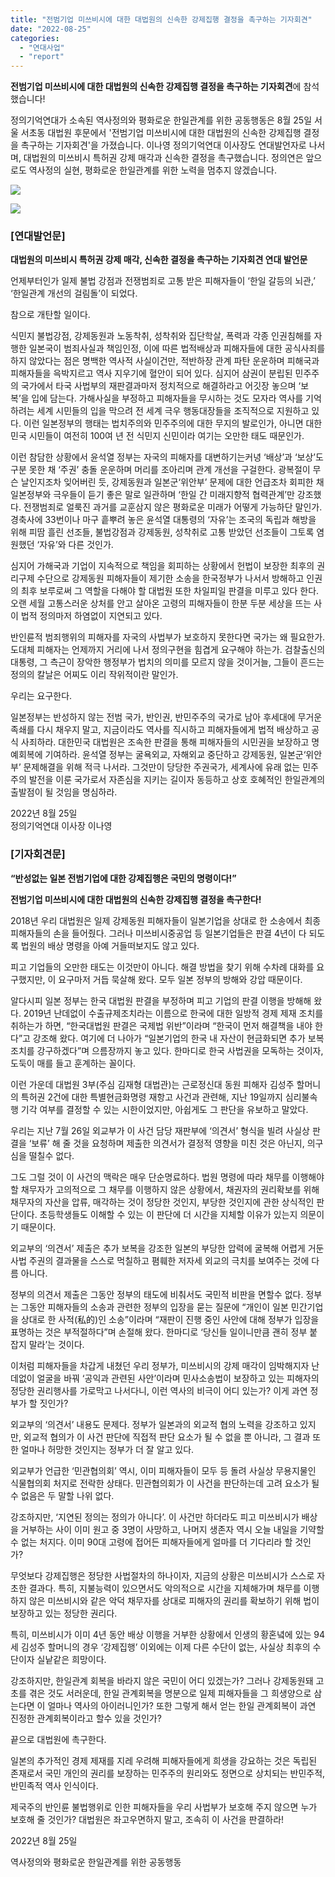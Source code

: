 ```yaml
---
title: "전범기업 미쓰비시에 대한 대법원의 신속한 강제집행 결정을 촉구하는 기자회견"
date: "2022-08-25"
categories: 
  - "연대사업"
  - "report"
---
```


**전범기업 미쓰비시에 대한 대법원의 신속한 강제집행 결정을 촉구하는 기자회견**에 참석했습니다!

정의기억연대가 소속된 역사정의와 평화로운 한일관계를 위한 공동행동은 8월 25일 서울 서초동 대법원 후문에서 '전범기업 미쓰비시에 대한 대법원의 신속한 강제집행 결정을 촉구하는 기자회견'을 가졌습니다. 이나영 정의기억연대 이사장도 연대발언자로 나서며, 대법원의 미쓰비시 특허권 강제 매각과 신속한 결정을 촉구했습니다. 정의연은 앞으로도 역사정의 실현, 평화로운 한일관계를 위한 노력을 멈추지 않겠습니다.

![](https://womenandwar.net/kr/wp-content/uploads/2022/09/IMG_1959-1024x683.jpg)

![](https://womenandwar.net/kr/wp-content/uploads/2022/09/IMG_1974-1024x683.jpg)

### \[연대발언문\]

**대법원의 미쓰비시 특허권 강제 매각, 신속한 결정을 촉구하는 기자회견 연대 발언문**

언제부터인가 일제 불법 강점과 전쟁범죄로 고통 받은 피해자들이 ‘한일 갈등의 뇌관,’ ‘한일관계 개선의 걸림돌’이 되었다.

참으로 개탄할 일이다.

식민지 불법강점, 강제동원과 노동착취, 성착취와 집단학살, 폭력과 각종 인권침해를 자행한 일본국이 범죄사실과 책임인정, 이에 따른 법적배상과 피해자들에 대한 공식사죄를 하지 않았다는 점은 명백한 역사적 사실이건만, 적반하장 관계 파탄 운운하며 피해국과 피해자들을 윽박지르고 역사 지우기에 혈안이 되어 있다. 심지어 삼권이 분립된 민주주의 국가에서 타국 사법부의 재판결과마저 정치적으로 해결하라고 어깃장 놓으며 ‘보복’을 입에 담는다. 가해사실을 부정하고 피해자들을 무시하는 것도 모자라 역사를 기억하려는 세계 시민들의 입을 막으려 전 세계 극우 행동대장들을 조직적으로 지원하고 있다. 이런 일본정부의 행태는 법치주의와 민주주의에 대한 무지의 발로인가, 아니면 대한민국 시민들이 여전히 100여 년 전 식민지 신민이라 여기는 오만한 태도 때문인가.

이런 참담한 상황에서 윤석열 정부는 자국의 피해자를 대변하기는커녕 ‘배상’과 ‘보상’도 구분 못한 채 ‘주권’ 충돌 운운하며 머리를 조아리며 관계 개선을 구걸한다. 광복절이 무슨 날인지조차 잊어버린 듯, 강제동원과 일본군‘위안부’ 문제에 대한 언급조차 회피한 채 일본정부와 극우들이 듣기 좋은 말로 일관하며 ‘한일 간 미래지향적 협력관계’만 강조했다. 전쟁범죄로 얼룩진 과거를 교훈삼지 않은 평화로운 미래가 어떻게 가능하단 말인가. 경축사에 33번이나 마구 흩뿌려 놓은 윤석열 대통령의 ‘자유’는 조국의 독립과 해방을 위해 피땀 흘린 선조들, 불법강점과 강제동원, 성착취로 고통 받았던 선조들이 그토록 염원했던 ‘자유’와 다른 것인가.

심지어 가해국과 기업이 지속적으로 책임을 회피하는 상황에서 헌법이 보장한 최후의 권리구제 수단으로 강제동원 피해자들이 제기한 소송을 한국정부가 나서서 방해하고 인권의 최후 보루로써 그 역할을 다해야 할 대법원 또한 차일피일 판결을 미루고 있다 한다. 오랜 세월 고통스러운 상처를 안고 살아온 고령의 피해자들이 한분 두분 세상을 뜨는 사이 법적 정의마저 하염없이 지연되고 있다.

반인륜적 범죄행위의 피해자를 자국의 사법부가 보호하지 못한다면 국가는 왜 필요한가. 도대체 피해자는 언제까지 거리에 나서 정의구현을 힘겹게 요구해야 하는가. 검찰출신의 대통령, 그 측근이 장악한 행정부가 법치의 의미를 모르지 않을 것이거늘, 그들이 흔드는 정의의 칼날은 어찌도 이리 작위적이란 말인가.

우리는 요구한다.

일본정부는 반성하지 않는 전범 국가, 반인권, 반민주주의 국가로 남아 후세대에 무거운 족쇄를 다시 채우지 말고, 지금이라도 역사를 직시하고 피해자들에게 법적 배상하고 공식 사죄하라. 대한민국 대법원은 조속한 판결을 통해 피해자들의 시민권을 보장하고 명예회복에 기여하라. 윤석열 정부는 굴욕외교, 자해외교 중단하고 강제동원, 일본군‘위안부’ 문제해결을 위해 적극 나서라. 그것만이 당당한 주권국가, 세계사에 유래 없는 민주주의 발전을 이룬 국가로서 자존심을 지키는 길이자 동등하고 상호 호혜적인 한일관계의 출발점이 될 것임을 명심하라.

2022년 8월 25일  
정의기억연대 이사장 이나영

### \[기자회견문\]

**“반성없는 일본 전범기업에 대한 강제집행은 국민의 명령이다!”**

**전범기업 미쓰비시에 대한 대법원의 신속한 강제집행 결정을 촉구한다!**

2018년 우리 대법원은 일제 강제동원 피해자들이 일본기업을 상대로 한 소송에서 최종 피해자들의 손을 들어줬다. 그러나 미쓰비시중공업 등 일본기업들은 판결 4년이 다 되도록 법원의 배상 명령을 아예 거들떠보지도 않고 있다. 

피고 기업들의 오만한 태도는 이것만이 아니다. 해결 방법을 찾기 위해 수차례 대화를 요구했지만, 이 요구마저 거듭 묵살해 왔다. 모두 일본 정부의 방해와 강압 때문이다.

알다시피 일본 정부는 한국 대법원 판결을 부정하며 피고 기업의 판결 이행을 방해해 왔다. 2019년 난데없이 수출규제조치라는 이름으로 한국에 대한 일방적 경제 제재 조치를 취하는가 하면, “한국대법원 판결은 국제법 위반”이라며 “한국이 먼저 해결책을 내야 한다”고 강조해 왔다. 여기에 더 나아가 “일본기업의 한국 내 자산이 현금화되면 추가 보복 조치를 강구하겠다”며 으름장까지 놓고 있다. 한마디로 한국 사법권을 모독하는 것이자, 도둑이 매를 들고 훈계하는 꼴이다.

이런 가운데 대법원 3부(주심 김재형 대법관)는 근로정신대 동원 피해자 김성주 할머니의 특허권 2건에 대한 특별현금화명령 재항고 사건과 관련해, 지난 19일까지 심리불속행 기각 여부를 결정할 수 있는 시한이었지만, 아쉽게도 그 판단을 유보하고 말았다. 

우리는 지난 7월 26일 외교부가 이 사건 담당 재판부에 ‘의견서’ 형식을 빌려 사실상 판결을 ‘보류’ 해 줄 것을 요청하며 제출한 의견서가 결정적 영향을 미친 것은 아닌지, 의구심을 떨칠수 없다. 

그도 그럴 것이 이 사건의 맥락은 매우 단순명료하다. 법원 명령에 따라 채무를 이행해야 할 채무자가 고의적으로 그 채무를 이행하지 않은 상황에서, 채권자의 권리확보를 위해 채무자의 자산을 압류, 매각하는 것이 정당한 것인지, 부당한 것인지에 관한 상식적인 판단이다. 초등학생들도 이해할 수 있는 이 판단에 더 시간을 지체할 이유가 있는지 의문이기 때문이다. 

외교부의 ‘의견서’ 제출은 추가 보복을 강조한 일본의 부당한 압력에 굴복해 어렵게 거둔 사법 주권의 결과물을 스스로 먹칠하고 폄훼한 저자세 외교의 극치를 보여주는 것에 다름 아니다.

정부의 의견서 제출은 그동안 정부의 태도에 비춰서도 국민적 비판을 면할수 없다. 정부는 그동안 피해자들의 소송과 관련한 정부의 입장을 묻는 질문에 “개인이 일본 민간기업을 상대로 한 사적(私的)인 소송”이라며 “재판이 진행 중인 사안에 대해 정부가 입장을 표명하는 것은 부적절하다”며 손절해 왔다. 한마디로 ‘당신들 일이니만큼 괜히 정부 붙잡지 말라’는 것이다. 

이처럼 피해자들을 차갑게 내쳤던 우리 정부가, 미쓰비시의 강제 매각이 임박해지자 난데없이 얼굴을 바꿔 ‘공익과 관련된 사안’이라며 민사소송법이 보장하고 있는 피해자의 정당한 권리행사를 가로막고 나서다니, 이런 역사의 비극이 어디 있는가? 이게 과연 정부가 할 짓인가?

외교부의 ‘의견서’ 내용도 문제다. 정부가 일본과의 외교적 협의 노력을 강조하고 있지만, 외교적 협의가 이 사건 판단에 직접적 판단 요소가 될 수 없을 뿐 아니라, 그 결과 또한 얼마나 허망한 것인지는 정부가 더 잘 알고 있다. 

외교부가 언급한 ‘민관협의회’ 역시, 이미 피해자들이 모두 등 돌려 사실상 무용지물인 식물협의회 처지로 전락한 상태다. 민관협의회가 이 사건을 판단하는데 고려 요소가 될 수 없음은 두 말할 나위 없다.

강조하지만, ‘지연된 정의는 정의가 아니다’. 이 사건만 하더라도 피고 미쓰비시가 배상을 거부하는 사이 이미 원고 중 3명이 사망하고, 나머지 생존자 역시 오늘 내일을 기약할 수 없는 처지다. 이미 90대 고령에 접어든 피해자들에게 얼마를 더 기다리라 할 것인가? 

무엇보다 강제집행은 정당한 사법절차의 하나이자, 지금의 상황은 미쓰비시가 스스로 자초한 결과다. 특히, 지불능력이 있으면서도 악의적으로 시간을 지체해가며 채무를 이행하지 않은 미쓰비시와 같은 악덕 채무자를 상대로 피해자의 권리를 확보하기 위해 법이 보장하고 있는 정당한 권리다. 

특히, 미쓰비시가 이미 4년 동안 배상 이행을 거부한 상황에서 인생의 황혼녘에 있는 94세 김성주 할머니의 경우 ‘강제집행’ 이외에는 이제 다른 수단이 없는, 사실상 최후의 수단이자 실낱같은 희망이다.

강조하지만, 한일관계 회복을 바라지 않은 국민이 어디 있겠는가? 그러나 강제동원돼 고초를 겪은 것도 서러운데, 한일 관계회복을 명분으로 일제 피해자들을 그 희생양으로 삼는다면 이 얼마나 역사의 아이러니인가? 또한 그렇게 해서 얻는 한일 관계회복이 과연 진정한 관계회복이라고 할수 있을 것인가?

끝으로 대법원에 촉구한다. 

일본의 추가적인 경제 제재를 지레 우려해 피해자들에게 희생을 강요하는 것은 독립된 존재로서 국민 개인의 권리를 보장하는 민주주의 원리와도 정면으로 상치되는 반민주적, 반민족적 역사 인식이다. 

제국주의 반인륜 불법행위로 인한 피해자들을 우리 사법부가 보호해 주지 않으면 누가 보호해 줄 것인가? 대법원은 좌고우면하지 말고, 조속히 이 사건을 판결하라!

2022년 8월 25일

역사정의와 평화로운 한일관계를 위한 공동행동
